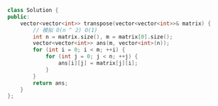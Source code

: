 <!--
 * @Author: yitong 2969413251@qq.com
 * @Date: 2023-02-04 13:40:52
-->
```cpp
class Solution {
public:
    vector<vector<int>> transpose(vector<vector<int>>& matrix) {
        // 模拟 O(n ^ 2) O(1)
        int n = matrix.size(), m = matrix[0].size();
        vector<vector<int>> ans(m, vector<int>(n));
        for (int i = 0; i < m; ++i) {
            for (int j = 0; j < n; ++j) {
                ans[i][j] = matrix[j][i];
            }
        }
        return ans;
    }
};
```